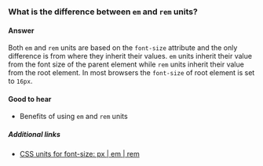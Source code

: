 ### What is the difference between `em` and `rem` units?

#### Answer

Both `em` and `rem` units are based on the `font-size` attribute and the only difference is from where they inherit their values. `em` units inherit their value from the font size of the parent element while `rem` units inherit their value from the root element. In most browsers the `font-size` of root element is set to `16px`.

#### Good to hear

* Benefits of using `em` and `rem` units


##### Additional links

* [CSS units for font-size: px | em | rem](https://medium.com/code-better/css-units-for-font-size-px-em-rem-79f7e592bb97)

<!-- tags: (css) -->

<!-- expertise: (1) -->
<!-- Expertise levels:
	0: junior
	1: intermediate
	2: senior
-->